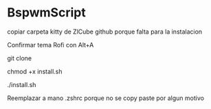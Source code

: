 # BspwmScript

copiar carpeta kitty de ZlCube github porque falta para la instalacion

Confirmar tema Rofi con Alt+A



git clone

chmod +x install.sh

./install.sh


Reemplazar a mano .zshrc porque no se copy paste por algun motivo
